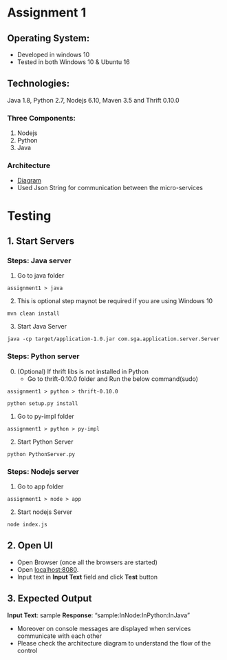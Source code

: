 # Assignment 1
## Operating System: 
- Developed in windows 10
- Tested in both Windows 10 & Ubuntu 16
## Technologies: 
Java 1.8, Python 2.7, Nodejs 6.10, Maven 3.5 and Thrift 0.10.0
### Three Components: 
1. Nodejs 
2. Python 
3. Java
### Architecture
- [Diagram](https://docs.google.com/drawings/d/19chcWVkfiW3oI-hUS-BHrzJiR2wj6C1GwNs-TODe4aw)
- Used Json String for communication between the micro-services

# Testing
## 1. Start Servers
### Steps: Java server
1. Go to java folder
```
assignment1 > java
```
2. This is optional step maynot be required if you are using Windows 10
```
mvn clean install
```
3. Start Java Server
```
java -cp target/application-1.0.jar com.sga.application.server.Server
```
### Steps: Python server 
0. (Optional) If thrift libs is not installed in Python
    - Go to thrift-0.10.0 folder and Run the below command(sudo)

```
assignment1 > python > thrift-0.10.0
```
```
python setup.py install
```
1. Go to py-impl folder
```
assignment1 > python > py-impl
```
2. Start Python Server
```
python PythonServer.py
```
### Steps: Nodejs server 
1. Go to app folder
```
assignment1 > node > app
```
2. Start nodejs Server
```
node index.js
```
## 2. Open UI
- Open Browser (once all the browsers are started)
- Open [localhost:8080](http://localhost:8080/). 
- Input text in **Input Text** field and click **Test** button

## 3. Expected Output
**Input Text**: sample
**Response**: “sample:InNode:InPython:InJava”
- Moreover on console messages are displayed when services communicate with each other
- Please check the architecture diagram to understand the flow of the control

